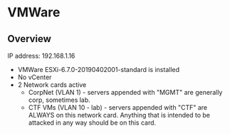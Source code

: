 # VMWare

## Overview

IP address: 192.168.1.16 

- VMWare ESXi-6.7.0-20190402001-standard is installed
- No vCenter
- 2 Network cards active
    - CorpNet (VLAN 1) - servers appended with "MGMT" are generally corp, sometimes lab.
    - CTF VMs (VLAN 10 - lab) - servers appended with "CTF" are ALWAYS on this network card. Anything that is intended to be attacked in any way should be on this card.
